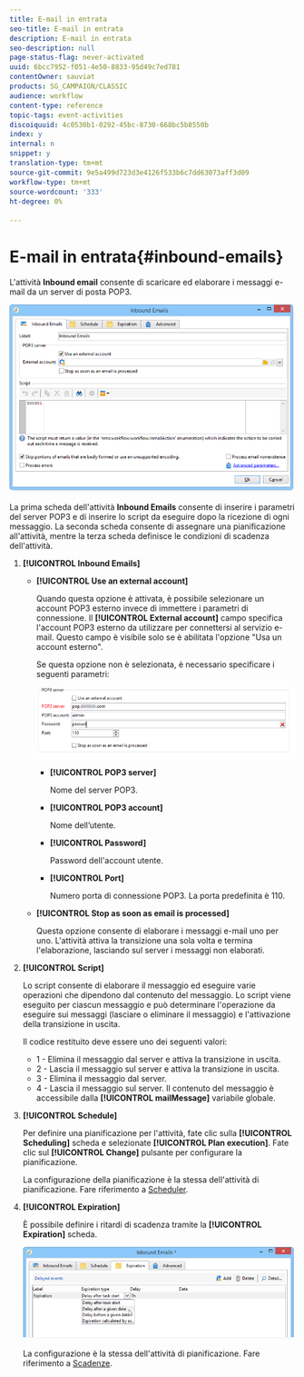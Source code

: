 ```yaml
---
title: E-mail in entrata
seo-title: E-mail in entrata
description: E-mail in entrata
seo-description: null
page-status-flag: never-activated
uuid: 6bcc7952-f051-4e50-8833-95d49c7ed781
contentOwner: sauviat
products: SG_CAMPAIGN/CLASSIC
audience: workflow
content-type: reference
topic-tags: event-activities
discoiquuid: 4c0530b1-0292-45bc-8730-668bc5b8550b
index: y
internal: n
snippet: y
translation-type: tm+mt
source-git-commit: 9e5a499d723d3e4126f533b6c7dd63073aff3d09
workflow-type: tm+mt
source-wordcount: '333'
ht-degree: 0%

---
```



# E-mail in entrata{#inbound-emails}

L&#39;attività **Inbound email** consente di scaricare ed elaborare i messaggi e-mail da un server di posta POP3.

![](assets/email_rec_edit_1.png)

La prima scheda dell&#39;attività **Inbound Emails** consente di inserire i parametri del server POP3 e di inserire lo script da eseguire dopo la ricezione di ogni messaggio. La seconda scheda consente di assegnare una pianificazione all&#39;attività, mentre la terza scheda definisce le condizioni di scadenza dell&#39;attività.

1. **[!UICONTROL Inbound Emails]**

   * **[!UICONTROL Use an external account]**

      Quando questa opzione è attivata, è possibile selezionare un account POP3 esterno invece di immettere i parametri di connessione. Il **[!UICONTROL External account]** campo specifica l&#39;account POP3 esterno da utilizzare per connettersi al servizio e-mail. Questo campo è visibile solo se è abilitata l&#39;opzione &quot;Usa un account esterno&quot;.

      Se questa opzione non è selezionata, è necessario specificare i seguenti parametri:

      ![](assets/email_rec_edit_1b.png)

      * **[!UICONTROL POP3 server]**

         Nome del server POP3.

      * **[!UICONTROL POP3 account]**

         Nome dell’utente.

      * **[!UICONTROL Password]**

         Password dell&#39;account utente.

      * **[!UICONTROL Port]**

         Numero porta di connessione POP3. La porta predefinita è 110.
   * **[!UICONTROL Stop as soon as email is processed]**

      Questa opzione consente di elaborare i messaggi e-mail uno per uno. L&#39;attività attiva la transizione una sola volta e termina l&#39;elaborazione, lasciando sul server i messaggi non elaborati.


1. **[!UICONTROL Script]**

   Lo script consente di elaborare il messaggio ed eseguire varie operazioni che dipendono dal contenuto del messaggio. Lo script viene eseguito per ciascun messaggio e può determinare l&#39;operazione da eseguire sui messaggi (lasciare o eliminare il messaggio) e l&#39;attivazione della transizione in uscita.

   Il codice restituito deve essere uno dei seguenti valori:

   * 1 - Elimina il messaggio dal server e attiva la transizione in uscita.
   * 2 - Lascia il messaggio sul server e attiva la transizione in uscita.
   * 3 - Elimina il messaggio dal server.
   * 4 - Lascia il messaggio sul server.
   Il contenuto del messaggio è accessibile dalla **[!UICONTROL mailMessage]** variabile globale.

1. **[!UICONTROL Schedule]**

   Per definire una pianificazione per l&#39;attività, fate clic sulla **[!UICONTROL Scheduling]** scheda e selezionate **[!UICONTROL Plan execution]**. Fate clic sul **[!UICONTROL Change]** pulsante per configurare la pianificazione.

   La configurazione della pianificazione è la stessa dell&#39;attività di pianificazione. Fare riferimento a [Scheduler](../../workflow/using/scheduler.md).

1. **[!UICONTROL Expiration]**

   È possibile definire i ritardi di scadenza tramite la **[!UICONTROL Expiration]** scheda.

   ![](assets/email_rec_edit_3.png)

   La configurazione è la stessa dell&#39;attività di pianificazione. Fare riferimento a [Scadenze](../../workflow/using/defining-approvals.md).

